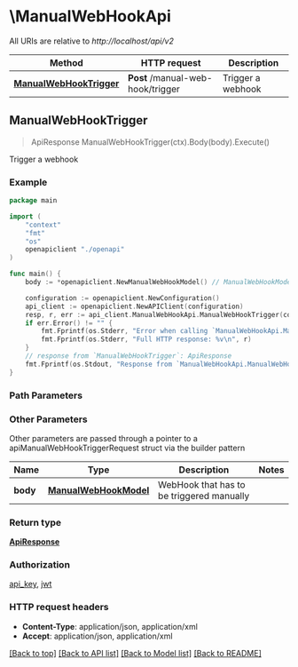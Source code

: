 # \ManualWebHookApi

All URIs are relative to *http://localhost/api/v2*

Method | HTTP request | Description
------------- | ------------- | -------------
[**ManualWebHookTrigger**](ManualWebHookApi.md#ManualWebHookTrigger) | **Post** /manual-web-hook/trigger | Trigger a webhook



## ManualWebHookTrigger

> ApiResponse ManualWebHookTrigger(ctx).Body(body).Execute()

Trigger a webhook



### Example

```go
package main

import (
    "context"
    "fmt"
    "os"
    openapiclient "./openapi"
)

func main() {
    body := *openapiclient.NewManualWebHookModel() // ManualWebHookModel | WebHook that has to be triggered manually (optional)

    configuration := openapiclient.NewConfiguration()
    api_client := openapiclient.NewAPIClient(configuration)
    resp, r, err := api_client.ManualWebHookApi.ManualWebHookTrigger(context.Background()).Body(body).Execute()
    if err.Error() != "" {
        fmt.Fprintf(os.Stderr, "Error when calling `ManualWebHookApi.ManualWebHookTrigger``: %v\n", err)
        fmt.Fprintf(os.Stderr, "Full HTTP response: %v\n", r)
    }
    // response from `ManualWebHookTrigger`: ApiResponse
    fmt.Fprintf(os.Stdout, "Response from `ManualWebHookApi.ManualWebHookTrigger`: %v\n", resp)
}
```

### Path Parameters



### Other Parameters

Other parameters are passed through a pointer to a apiManualWebHookTriggerRequest struct via the builder pattern


Name | Type | Description  | Notes
------------- | ------------- | ------------- | -------------
 **body** | [**ManualWebHookModel**](ManualWebHookModel.md) | WebHook that has to be triggered manually | 

### Return type

[**ApiResponse**](ApiResponse.md)

### Authorization

[api_key](../README.md#api_key), [jwt](../README.md#jwt)

### HTTP request headers

- **Content-Type**: application/json, application/xml
- **Accept**: application/json, application/xml

[[Back to top]](#) [[Back to API list]](../README.md#documentation-for-api-endpoints)
[[Back to Model list]](../README.md#documentation-for-models)
[[Back to README]](../README.md)


